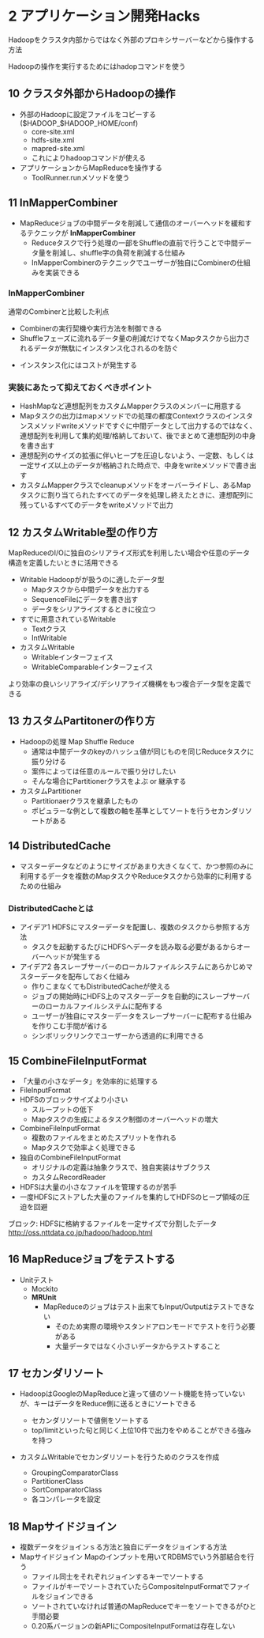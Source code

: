 # 2 アプリケーション開発Hacks

Hadoopをクラスタ内部からではなく外部のプロキシサーバーなどから操作する方法

Hadoopの操作を実行するためにはhadopコマンドを使う

## 10 クラスタ外部からHadoopの操作

- 外部のHadoopに設定ファイルをコピーする($HADOOP_$HADOOP_HOME/conf)
    - core-site.xml
    - hdfs-site.xml
    - mapred-site.xml
    - これによりhadoopコマンドが使える
- アプリケーションからMapReduceを操作する
    - ToolRunner.runメソッドを使う

## 11 InMapperCombiner

- MapReduceジョブの中間データを削減して通信のオーバーヘッドを緩和するテクニックが **InMapperCombiner**
    - Reduceタスクで行う処理の一部をShuffleの直前で行うことで中間データ量を削減し、shuffle字の負荷を削減する仕組み
    - InMapperCombinerのテクニックでユーザーが独自にCombinerの仕組みを実装できる

### InMapperCombiner

通常のCombinerと比較した利点

+ Combinerの実行契機や実行方法を制御できる
+ Shuffleフェーズに流れるデータ量の削減だけでなくMapタスクから出力されるデータが無駄にインスタンス化されるのを防ぐ

- インスタンス化にはコストが発生する

### 実装にあたって抑えておくべきポイント

+ HashMapなど連想配列をカスタムMapperクラスのメンバーに用意する
+ Mapタスクの出力はmapメソッドでの処理の都度Contextクラスのインスタンスメソッドwriteメソッドですぐに中間データとして出力するのではなく、連想配列を利用して集約処理/格納しておいて、後でまとめて連想配列の中身を書き出す
+ 連想配列のサイズの拡張に伴いヒープを圧迫しないよう、一定数、もしくは一定サイズ以上のデータが格納された時点で、中身をwriteメソッドで書き出す
+ カスタムMapperクラスでcleanupメソッドをオーバーライドし、あるMapタスクに割り当てられたすべてのデータを処理し終えたときに、連想配列に残っているすべてのデータをwriteメソッドで出力

## 12 カスタムWritable型の作り方

MapReduceのI/Oに独自のシリアライズ形式を利用したい場合や任意のデータ構造を定義したいときに活用できる

- Writable Hadoopがが扱うのに適したデータ型
    - Mapタスクから中間データを出力する
    - SequenceFileにデータを書き出す
    - データをシリアライズするときに役立つ
- すでに用意されているWritable
    - Textクラス
    - IntWritable
- カスタムWritable
    - Writableインターフェイス
    - WritableComparableインターフェイス

より効率の良いシリアライズ/デシリアライズ機構をもつ複合データ型を定義できる

## 13 カスタムPartitonerの作り方

- Hadoopの処理 Map Shuffle Reduce
    - 通常は中間データのkeyのハッシュ値が同じものを同じReduceタスクに振り分ける
    - 案件によっては任意のルールで振り分けしたい
    - そんな場合にPartitionerクラスをよぶ or 継承する
- カスタムPartitioner
    - Partitionaerクラスを継承したもの
    - ポピュラーな例として複数の軸を基準としてソートを行うセカンダリソートがある

## 14 DistributedCache

- マスターデータなどのようにサイズがあまり大きくなくて、かつ参照のみに利用するデータを複数のMapタスクやReduceタスクから効率的に利用するための仕組み

### DistributedCacheとは

- アイデア1 HDFSにマスターデータを配置し、複数のタスクから参照する方法
    - タスクを起動するたびにHDFSへデータを読み取る必要があるからオーバーヘッドが発生する
- アイデア2 各スレーブサーバーのローカルファイルシステムにあらかじめマスターデータを配布しておく仕組み
    - 作りこまなくてもDistributedCacheが使える
    - ジョブの開始時にHDFS上のマスターデータを自動的にスレーブサーバーのローカルファイルシステムに配布する
    - ユーザーが独自にマスターデータをスレーブサーバーに配布する仕組みを作りこむ手間が省ける
    - シンボリックリンクでユーザーから透過的に利用できる

## 15 CombineFileInputFormat

- 「大量の小さなデータ」を効率的に処理する
- FileInputFormat
- HDFSのブロックサイズより小さい
    - スループットの低下
    - Mapタスクの生成によるタスク制御のオーバーヘッドの増大
- CombineFileInputFormat
    - 複数のファイルをまとめたスプリットを作れる
    - Mapタスクで効率よく処理できる
- 独自のCombineFileInputFormat
    - オリジナルの定義は抽象クラスで、独自実装はサブクラス
    - カスタムRecordReader
- HDFSは大量の小さなファイルを管理するのが苦手
- 一度HDFSにストアした大量のファイルを集約してHDFSのヒープ領域の圧迫を回避

ブロック: HDFSに格納するファイルを一定サイズで分割したデータ http://oss.nttdata.co.jp/hadoop/hadoop.html

## 16 MapReduceジョブをテストする

- Unitテスト
    - Mockito
    - **MRUnit**
        - MapReduceのジョブはテスト出来てもInput/Outputはテストできない
            - そのため実際の環境やスタンドアロンモードでテストを行う必要がある
            - 大量データではなく小さいデータからテストすること

## 17 セカンダリソート

- HadoopはGoogleのMapReduceと違って値のソート機能を持っていないが、キーはデータをReduce側に送るときにソートできる
    - セカンダリソートで値側をソートする
    - top/limitといった句と同じく上位10件で出力をやめることができる強みを持つ

- カスタムWritableでセカンダリソートを行うためのクラスを作成
    + GroupingComparatorClass
    + PartitionerClass
    + SortComparatorClass
    + 各コンパレータを設定

## 18 Mapサイドジョイン

- 複数データをジョインｓる方法と独自にデータをジョインする方法
- Mapサイドジョイン Mapのインプットを用いてRDBMSでいう外部結合を行う
   - ファイル同士をそれぞれジョインするキーでソートする
   - ファイルがキーでソートされていたらCompositeInputFormatでファイルをジョインできる
   - ソートされていなければ普通のMapReduceでキーをソートできるがひと手間必要
   - 0.20系バージョンの新APIにCompositeInputFormatは存在しない

